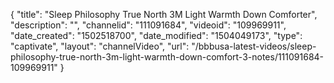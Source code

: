 {
    "title": "Sleep Philosophy True North 3M Light Warmth Down Comforter",
    "description": "",
    "channelid": "111091684",
    "videoid": "109969911",
    "date_created": "1502518700",
    "date_modified": "1504049173",
    "type": "captivate",
    "layout": "channelVideo",
    "url": "\/bbbusa-latest-videos\/sleep-philosophy-true-north-3m-light-warmth-down-comfort-3-notes\/111091684-109969911"
}